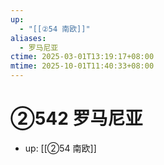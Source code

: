 ```yaml
---
up:
  - "[[②54 南欧]]"
aliases:
  - 罗马尼亚
ctime: 2025-03-01T13:19:17+08:00
mtime: 2025-10-01T11:40:33+08:00
---
```


# ②542 罗马尼亚

- up: [[②54 南欧]]
